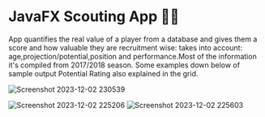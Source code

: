 # JavaFX Scouting App 🚀🤖
App quantifies the real value of a player from a database and gives them a score and how valuable they are recruitment wise: takes into account: age,projection/potential,position and performance.Most of the information it's compiled from 2017/2018 season.
Some examples down below of sample output Potential Rating also explained in the grid.

![Screenshot 2023-12-02 230539](https://github.com/gjzuloaga/JavaScoutApps/assets/119768381/98b3f942-9977-42aa-8558-041b3fb85a33)



![Screenshot 2023-12-02 225206](https://github.com/gjzuloaga/JavaScoutApps/assets/119768381/a3c1ce85-fbf7-4f25-86a6-b459431d1dae)
![Screenshot 2023-12-02 225603](https://github.com/gjzuloaga/JavaScoutApps/assets/119768381/ac8e84d1-9918-4d03-b59e-7802a6729efc)
